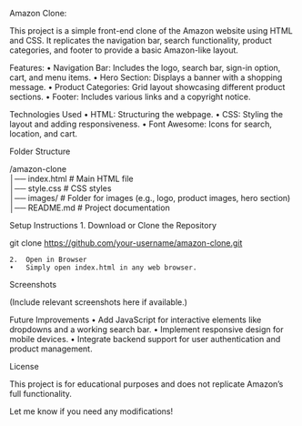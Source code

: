 

Amazon Clone:

This project is a simple front-end clone of the Amazon website using HTML and CSS. It replicates the navigation bar, search functionality, product categories, and footer to provide a basic Amazon-like layout.

Features:
	•	Navigation Bar: Includes the logo, search bar, sign-in option, cart, and menu items.
	•	Hero Section: Displays a banner with a shopping message.
	•	Product Categories: Grid layout showcasing different product sections.
	•	Footer: Includes various links and a copyright notice.

Technologies Used
	•	HTML: Structuring the webpage.
	•	CSS: Styling the layout and adding responsiveness.
	•	Font Awesome: Icons for search, location, and cart.

Folder Structure

/amazon-clone  
│── index.html          # Main HTML file  
│── style.css          # CSS styles  
│── images/            # Folder for images (e.g., logo, product images, hero section)  
│── README.md          # Project documentation  

Setup Instructions
	1.	Download or Clone the Repository

git clone https://github.com/your-username/amazon-clone.git


	2.	Open in Browser
	•	Simply open index.html in any web browser.

Screenshots

(Include relevant screenshots here if available.)

Future Improvements
	•	Add JavaScript for interactive elements like dropdowns and a working search bar.
	•	Implement responsive design for mobile devices.
	•	Integrate backend support for user authentication and product management.

License

This project is for educational purposes and does not replicate Amazon’s full functionality.

Let me know if you need any modifications!
